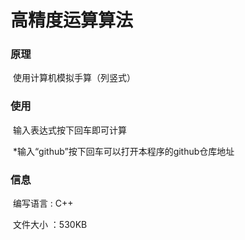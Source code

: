 # 高精度运算算法

### 原理

​	使用计算机模拟手算（列竖式）

### 使用

​	输入表达式按下回车即可计算

​	*输入“github”按下回车可以打开本程序的github仓库地址

### 信息

​	编写语言 : C++

​	文件大小 ：530KB